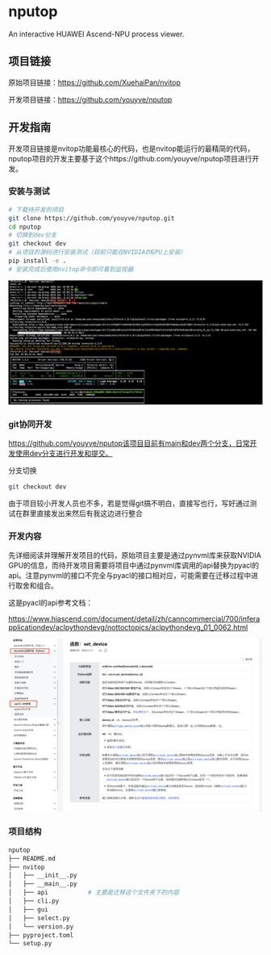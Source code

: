 # nputop

An interactive HUAWEI Ascend-NPU process viewer.



## 项目链接

原始项目链接：https://github.com/XuehaiPan/nvitop

开发项目链接：https://github.com/youyve/nputop



## 开发指南

开发项目链接是nvitop功能最核心的代码，也是nvitop能运行的最精简的代码，nputop项目的开发主要基于这个https://github.com/youyve/nputop项目进行开发。

### 安装与测试

```bash
# 下载待开发的项目
git clone https://github.com/youyve/nputop.git
cd nputop
# 切换到dev分支
git checkout dev
# 从项目的源码进行安装测试（目前只能在NVIDIA的GPU上安装）
pip install -e .
# 安装完成后使用nvitop命令即可看到监视器
```

![image-20241210093300841](assets/image-20241210093300841.png)

### git协同开发

https://github.com/youyve/nputop该项目目前有main和dev两个分支，日常开发使用dev分支进行开发和提交。

分支切换

```bash
git checkout dev
```

由于项目较小开发人员也不多，若是觉得git搞不明白，直接写也行，写好通过测试在群里直接发出来然后有我这边进行整合

### 开发内容

先详细阅读并理解开发项目的代码，原始项目主要是通过pynvml库来获取NVIDIA GPU的信息，而待开发项目需要将项目中通过pynvml库调用的api替换为pyacl的api。注意pynvml的接口不完全与pyacl的接口相对应，可能需要在迁移过程中进行取舍和组合。

这是pyacl的api参考文档：

https://www.hiascend.com/document/detail/zh/canncommercial/700/inferapplicationdev/aclpythondevg/nottoctopics/aclpythondevg_01_0062.html

![image-20241210094014336](assets/image-20241210094014336.png)

### 项目结构

```bash
nputop
├── README.md
├── nvitop
│   ├── __init__.py
│   ├── __main__.py
│   ├── api           # 主要是迁移这个文件夹下的内容
│   ├── cli.py
│   ├── gui
│   ├── select.py
│   └── version.py
├── pyproject.toml
└── setup.py
```

